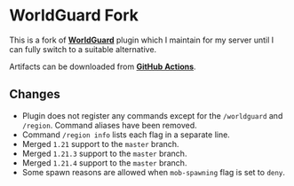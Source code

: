 # WorldGuard Fork  
This is a fork of **[WorldGuard](https://github.com/EngineHub/WorldGuard)** plugin which I maintain for my server until I can fully switch to a suitable alternative.  

Artifacts can be downloaded from **[GitHub Actions](https://github.com/Grabsky/WorldGuard/actions/workflows/gradle.yml)**.

## Changes
- Plugin does not register any commands except for the `/worldguard` and `/region`. Command aliases have been removed.
- Command `/region info` lists each flag in a separate line.
- Merged `1.21` support to the `master` branch.
- Merged `1.21.3` support to the `master` branch.
- Merged `1.21.4` support to the `master` branch.
- Some spawn reasons are allowed when `mob-spawning` flag is set to `deny`.